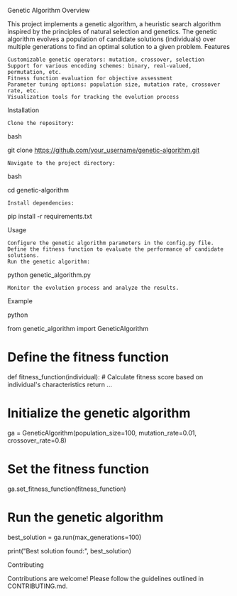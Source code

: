 Genetic Algorithm
Overview

This project implements a genetic algorithm, a heuristic search algorithm inspired by the principles of natural selection and genetics. The genetic algorithm evolves a population of candidate solutions (individuals) over multiple generations to find an optimal solution to a given problem.
Features

    Customizable genetic operators: mutation, crossover, selection
    Support for various encoding schemes: binary, real-valued, permutation, etc.
    Fitness function evaluation for objective assessment
    Parameter tuning options: population size, mutation rate, crossover rate, etc.
    Visualization tools for tracking the evolution process

Installation

    Clone the repository:

bash

git clone https://github.com/your_username/genetic-algorithm.git

    Navigate to the project directory:

bash

cd genetic-algorithm

    Install dependencies:

pip install -r requirements.txt

Usage

    Configure the genetic algorithm parameters in the config.py file.
    Define the fitness function to evaluate the performance of candidate solutions.
    Run the genetic algorithm:

python genetic_algorithm.py

    Monitor the evolution process and analyze the results.

Example

python

from genetic_algorithm import GeneticAlgorithm

# Define the fitness function
def fitness_function(individual):
    # Calculate fitness score based on individual's characteristics
    return ...

# Initialize the genetic algorithm
ga = GeneticAlgorithm(population_size=100, mutation_rate=0.01, crossover_rate=0.8)

# Set the fitness function
ga.set_fitness_function(fitness_function)

# Run the genetic algorithm
best_solution = ga.run(max_generations=100)

print("Best solution found:", best_solution)

Contributing

Contributions are welcome! Please follow the guidelines outlined in CONTRIBUTING.md.

